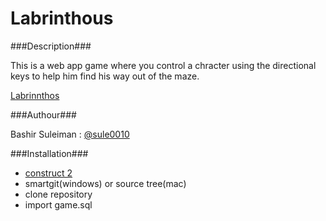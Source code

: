 Labrinthous
=======

###Description###


This is a web app game where you control a chracter using the directional keys to help him find his way out of the maze.

[Labrinnthos](http://laburinthos-webapp.phpfogapp.com/)

###Authour###

Bashir Suleiman : [@sule0010](http://bashir.b.suleiman@gmail.com)


###Installation###
- [construct 2](http://www.scirra.com/construct2)
- smartgit(windows) or source tree(mac)
- clone repository
- import game.sql

